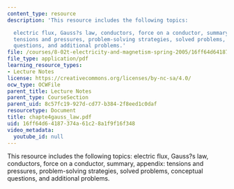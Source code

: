 ```yaml
---
content_type: resource
description: 'This resource includes the following topics:

  electric flux, Gauss?s law, conductors, force on a conductor, summary, appendix:
  tensions and pressures, problem-solving strategies, solved problems, conceptual
  questions, and additional problems.'
file: /courses/8-02t-electricity-and-magnetism-spring-2005/16ff64d64187374a61c28a1f9f16f348_chapte4gauss_law.pdf
file_type: application/pdf
learning_resource_types:
- Lecture Notes
license: https://creativecommons.org/licenses/by-nc-sa/4.0/
ocw_type: OCWFile
parent_title: Lecture Notes
parent_type: CourseSection
parent_uid: 8c57fc19-927d-cd77-b384-2f8eed1c0daf
resourcetype: Document
title: chapte4gauss_law.pdf
uid: 16ff64d6-4187-374a-61c2-8a1f9f16f348
video_metadata:
  youtube_id: null
---
```

This resource includes the following topics:
electric flux, Gauss?s law, conductors, force on a conductor, summary, appendix: tensions and pressures, problem-solving strategies, solved problems, conceptual questions, and additional problems.
